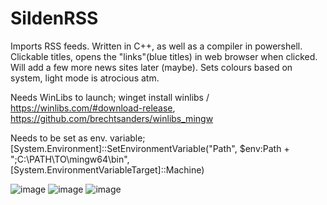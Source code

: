 # SildenRSS
Imports RSS feeds.
Written in C++, as well as a compiler in powershell. Clickable titles, opens the "links"(blue titles) in web browser when clicked.
Will add a few more news sites later (maybe).
Sets colours based on system, light mode is atrocious atm.

Needs WinLibs to launch; winget install winlibs / https://winlibs.com/#download-release, https://github.com/brechtsanders/winlibs_mingw

Needs to be set as env. variable; [System.Environment]::SetEnvironmentVariable("Path", $env:Path + ";C:\PATH\TO\mingw64\bin", [System.EnvironmentVariableTarget]::Machine)

![image](https://github.com/user-attachments/assets/4a1708e5-e44e-45b0-92bb-b1e538c283b7)
![image](https://github.com/user-attachments/assets/2f5933a3-38fe-4560-8a74-9788df63ef11)
![image](https://github.com/user-attachments/assets/661136f5-c61d-4b41-9cbd-5c73835878b6)
